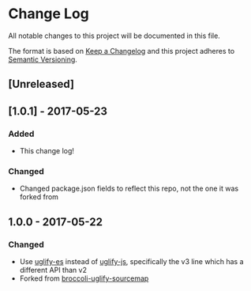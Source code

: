 # Change Log
All notable changes to this project will be documented in this file.

The format is based on [Keep a Changelog](http://keepachangelog.com/)
and this project adheres to [Semantic Versioning](http://semver.org/).

## [Unreleased]

## [1.0.1] - 2017-05-23
### Added
- This change log!

### Changed
- Changed package.json fields to reflect this repo, not the one it was forked from

## 1.0.0 - 2017-05-22
### Changed
- Use [uglify-es](https://www.npmjs.com/package/uglify-es) instead of [uglify-js](https://www.npmjs.com/package/uglify-js), specifically the v3 line which has a different API than v2
- Forked from [broccoli-uglify-sourcemap](https://github.com/ember-cli/broccoli-uglify-sourcemap)
